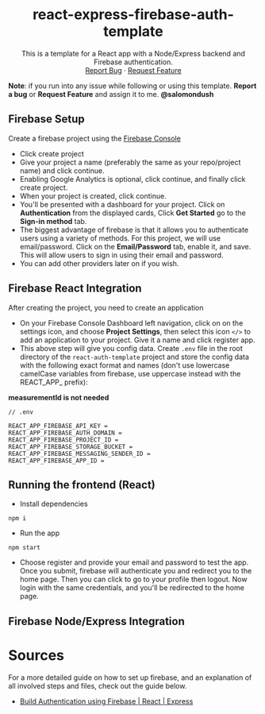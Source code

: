 <h1 align="center">react-express-firebase-auth-template</h1>
<div>
  <p align="center">
    This is a template for a React app with a Node/Express backend and Firebase authentication.
    <br />
    <a href="https://github.com/ChangePlusPlusVandy/react-express-firebase-auth-template/issues">Report Bug</a>
    ·
    <a href="https://github.com/ChangePlusPlusVandy/react-express-firebase-auth-template/issues">Request Feature</a>
  </p>
</div>

**Note**: if you run into any issue while following or using this template. **Report a bug** or **Request Feature** and assign it to me. **@salomondush**
## Firebase Setup
Create a firebase project using the [Firebase Console](https://console.firebase.google.com/u/0/?pli=1) 
- Click create project
- Give your project a name (preferably the same as your repo/project name) and click continue.
- Enabling Google Analytics is optional, click continue, and finally click create project.
- When your project is created, click continue.
- You'll be presented with a dashboard for your project. Click on **Authentication** from the displayed cards, Click **Get Started** go to the **Sign-in method** tab. 
- The biggest advantage of firebase is that it allows you to authenticate users using a variety of methods. For this project, we will use email/password. Click on the **Email/Password** tab, enable it, and save. This will allow users to sign in using their email and password.
- You can add other providers later on if you wish.

## Firebase React Integration

After creating the project, you need to create an application
- On your Firebase Console Dashboard left navigation, click on on the settings icon, and choose **Project Settings**, then select this icon `</>` to add an application to your project. Give it a name and click register app.
- This above step will give you config data. Create `.env` file in the root directory of the `react-auth-template` project and store the config data with the following exact format and names (don't use lowercase camelCase variables from firebase, use uppercase instead with the REACT_APP_ prefix):

**measurementId is not needed**
```
// .env

REACT_APP_FIREBASE_API_KEY = 
REACT_APP_FIREBASE_AUTH_DOMAIN = 
REACT_APP_FIREBASE_PROJECT_ID = 
REACT_APP_FIREBASE_STORAGE_BUCKET = 
REACT_APP_FIREBASE_MESSAGING_SENDER_ID = 
REACT_APP_FIREBASE_APP_ID = 
```

## Running the frontend (React)

- Install dependencies
```
npm i
```
- Run the app
```
npm start
```
- Choose register and provide your email and password to test the app. Once you submit, firebase will authenticate you and redirect you to the home page. Then you can click to go to your profile then logout. Now login with the same credentials, and you'll be redirected to the home page.

## Firebase Node/Express Integration

# Sources
For a more detailed guide on how to set up firebase, and an explanation of all involved steps and files, check out the guide below. 

- [Build Authentication using Firebase | React | Express](https://dev.to/earthcomfy/build-authentication-using-firebase-react-express-28ig#firebase-react) 
